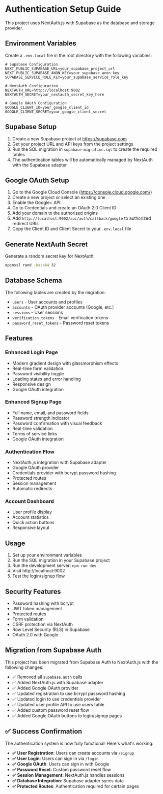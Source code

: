 # Authentication Setup Guide

This project uses NextAuth.js with Supabase as the database and storage provider.

## Environment Variables

Create a `.env.local` file in the root directory with the following variables:

```env
# Supabase Configuration
NEXT_PUBLIC_SUPABASE_URL=your_supabase_project_url
NEXT_PUBLIC_SUPABASE_ANON_KEY=your_supabase_anon_key
SUPABASE_SERVICE_ROLE_KEY=your_supabase_service_role_key

# NextAuth Configuration
NEXTAUTH_URL=http://localhost:9002
NEXTAUTH_SECRET=your_nextauth_secret_key_here

# Google OAuth Configuration
GOOGLE_CLIENT_ID=your_google_client_id
GOOGLE_CLIENT_SECRET=your_google_client_secret
```

## Supabase Setup

1. Create a new Supabase project at https://supabase.com
2. Get your project URL and API keys from the project settings
3. Run the SQL migration in `supabase-migration.sql` to create the required tables
4. The authentication tables will be automatically managed by NextAuth with the Supabase adapter

## Google OAuth Setup

1. Go to the Google Cloud Console (https://console.cloud.google.com/)
2. Create a new project or select an existing one
3. Enable the Google+ API
4. Go to Credentials and create an OAuth 2.0 Client ID
5. Add your domain to the authorized origins
6. Add `http://localhost:9002/api/auth/callback/google` to authorized redirect URIs
7. Copy the Client ID and Client Secret to your `.env.local` file

## Generate NextAuth Secret

Generate a random secret key for NextAuth:

```bash
openssl rand -base64 32
```

## Database Schema

The following tables are created by the migration:

- `users` - User accounts and profiles
- `accounts` - OAuth provider accounts (Google, etc.)
- `sessions` - User sessions
- `verification_tokens` - Email verification tokens
- `password_reset_tokens` - Password reset tokens

## Features

### Enhanced Login Page
- Modern gradient design with glassmorphism effects
- Real-time form validation
- Password visibility toggle
- Loading states and error handling
- Responsive design
- Google OAuth integration

### Enhanced Signup Page
- Full name, email, and password fields
- Password strength indicator
- Password confirmation with visual feedback
- Real-time validation
- Terms of service links
- Google OAuth integration

### Authentication Flow
- NextAuth.js integration with Supabase adapter
- Google OAuth provider
- Credentials provider with bcrypt password hashing
- Protected routes
- Session management
- Automatic redirects

### Account Dashboard
- User profile display
- Account statistics
- Quick action buttons
- Responsive layout

## Usage

1. Set up your environment variables
2. Run the SQL migration in your Supabase project
3. Run the development server: `npm run dev`
4. Visit http://localhost:9002
5. Test the login/signup flow

## Security Features

- Password hashing with bcrypt
- JWT token management
- Protected routes
- Form validation
- CSRF protection via NextAuth
- Row Level Security (RLS) in Supabase
- OAuth 2.0 with Google

## Migration from Supabase Auth

This project has been migrated from Supabase Auth to NextAuth.js with the following changes:

- ✅ Removed all `supabase.auth` calls
- ✅ Added NextAuth.js with Supabase adapter
- ✅ Added Google OAuth provider
- ✅ Updated registration to use bcrypt password hashing
- ✅ Updated login to use credentials provider
- ✅ Updated user profile API to use users table
- ✅ Added custom password reset flow
- ✅ Added Google OAuth buttons to login/signup pages

## ✅ Success Confirmation

The authentication system is now fully functional! Here's what's working:

- **✅ User Registration**: Users can create accounts via `/signup`
- **✅ User Login**: Users can sign in via `/login`
- **✅ Google OAuth**: Users can sign in with Google
- **✅ Password Reset**: Custom password reset flow
- **✅ Session Management**: NextAuth.js handles sessions
- **✅ Database Integration**: Supabase adapter syncs data
- **✅ Protected Routes**: Authentication required for certain pages 